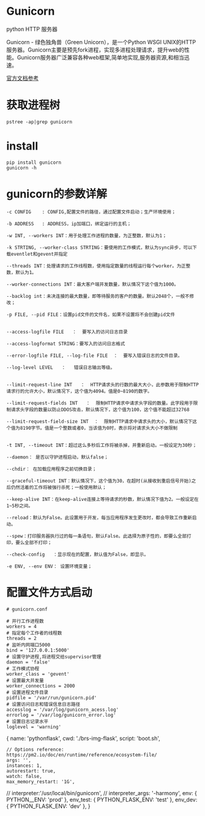 # Gunicorn
python HTTP 服务器

Gunicorn - 绿色独角兽（Green Unicorn），是一个Python WSGI UNIX的HTTP服务器。Gunicorn主要是预先fork进程，实现多进程处理请求，提升web的性能。Gunicorn服务器广泛兼容各种web框架,简单地实现,服务器资源,和相当迅速。

[官方文档参考](http://docs.gunicorn.org/en/stable/settings.html#server-mechanics)

#  获取进程树
```
pstree -ap|grep gunicorn
```

# install
```
pip install gunicorn
gunicorn -h
```

# gunicorn的参数详解
```
-c CONFIG    : CONFIG,配置文件的路径，通过配置文件启动；生产环境使用；

-b ADDRESS   : ADDRESS，ip加端口，绑定运行的主机；

-w INT, --workers INT：用于处理工作进程的数量，为正整数，默认为1；

-k STRTING, --worker-class STRTING：要使用的工作模式，默认为sync异步，可以下载eventlet和gevent并指定

--threads INT：处理请求的工作线程数，使用指定数量的线程运行每个worker。为正整数，默认为1。

--worker-connections INT：最大客户端并发数量，默认情况下这个值为1000。

--backlog int：未决连接的最大数量，即等待服务的客户的数量。默认2048个，一般不修改；

-p FILE, --pid FILE：设置pid文件的文件名，如果不设置将不会创建pid文件


--access-logfile FILE   ：  要写入的访问日志目录

--access-logformat STRING：要写入的访问日志格式

--error-logfile FILE, --log-file FILE  ：  要写入错误日志的文件目录。

--log-level LEVEL   ：   错误日志输出等级。


--limit-request-line INT   ：  HTTP请求头的行数的最大大小，此参数用于限制HTTP请求行的允许大小，默认情况下，这个值为4094。值是0~8190的数字。

--limit-request-fields INT   ：  限制HTTP请求中请求头字段的数量。此字段用于限制请求头字段的数量以防止DDOS攻击，默认情况下，这个值为100，这个值不能超过32768

--limit-request-field-size INT  ：  限制HTTP请求中请求头的大小，默认情况下这个值为8190字节。值是一个整数或者0，当该值为0时，表示将对请求头大小不做限制


-t INT, --timeout INT：超过这么多秒后工作将被杀掉，并重新启动。一般设定为30秒；

--daemon： 是否以守护进程启动，默认false；

--chdir： 在加载应用程序之前切换目录；

--graceful-timeout INT：默认情况下，这个值为30，在超时(从接收到重启信号开始)之后仍然活着的工作将被强行杀死；一般使用默认；

--keep-alive INT：在keep-alive连接上等待请求的秒数，默认情况下值为2。一般设定在1~5秒之间。

--reload：默认为False。此设置用于开发，每当应用程序发生更改时，都会导致工作重新启动。

--spew：打印服务器执行过的每一条语句，默认False。此选择为原子性的，即要么全部打印，要么全部不打印；

--check-config   ：显示现在的配置，默认值为False，即显示。

-e ENV, --env ENV： 设置环境变量；

```

# 配置文件方式启动
```
# gunicorn.conf

# 并行工作进程数
workers = 4
# 指定每个工作者的线程数
threads = 2
# 监听内网端口5000
bind = '127.0.0.1:5000'
# 设置守护进程,将进程交给supervisor管理
daemon = 'false'
# 工作模式协程
worker_class = 'gevent'
# 设置最大并发量
worker_connections = 2000
# 设置进程文件目录
pidfile = '/var/run/gunicorn.pid'
# 设置访问日志和错误信息日志路径
accesslog = '/var/log/gunicorn_acess.log'
errorlog = '/var/log/gunicorn_error.log'
# 设置日志记录水平
loglevel = 'warning'

```

{
    name: 'pythonflask',
    cwd: './brs-img-flask',
    script: 'boot.sh',

    // Options reference: https://pm2.io/doc/en/runtime/reference/ecosystem-file/
    args: '',
    instances: 1,
    autorestart: true,
    watch: false,
    max_memory_restart: '1G',
   // interpreter:'/usr/local/bin/gunicorn',
   // interpreter_args: '-harmony',
    env: {
      PYTHON__ENV: 'prod'
    },
    env_test: {
      PYTHON_FLASK_ENV: 'test'
    },
    env_dev: {
      PYTHON_FLASK_ENV: 'dev'
    },
  }
